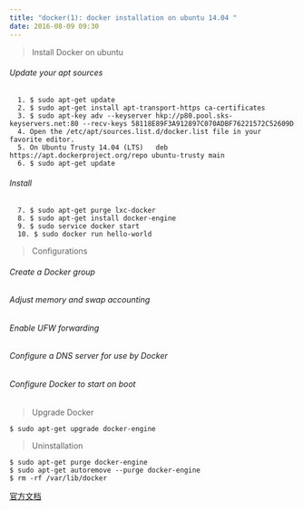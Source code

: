 ```yaml
---
title: "docker(1): docker installation on ubuntu 14.04 "
date: 2016-08-09 09:30
---
```


> Install Docker on ubuntu

###### Update your apt sources

      1. $ sudo apt-get update
      2. $ sudo apt-get install apt-transport-https ca-certificates
      3. $ sudo apt-key adv --keyserver hkp://p80.pool.sks-keyservers.net:80 --recv-keys 58118E89F3A912897C070ADBF76221572C52609D
      4. Open the /etc/apt/sources.list.d/docker.list file in your favorite editor.
      5. On Ubuntu Trusty 14.04 (LTS)   deb https://apt.dockerproject.org/repo ubuntu-trusty main
      6. $ sudo apt-get update

###### Install


      7. $ sudo apt-get purge lxc-docker
      8. $ sudo apt-get install docker-engine
      9. $ sudo service docker start
      10. $ sudo docker run hello-world

> Configurations

###### Create a Docker group

###### Adjust memory and swap accounting

###### Enable UFW forwarding

###### Configure a DNS server for use by Docker

###### Configure Docker to start on boot

> Upgrade Docker

    $ sudo apt-get upgrade docker-engine

> Uninstallation

    $ sudo apt-get purge docker-engine
    $ sudo apt-get autoremove --purge docker-engine
    $ rm -rf /var/lib/docker



[官方文档](https://docs.docker.com/engine/installation/linux/ubuntulinux/)
